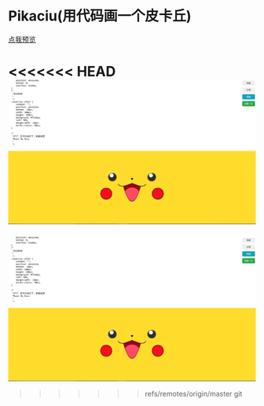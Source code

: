 # Pikaciu(用代码画一个皮卡丘)

[点我预览](https://DylanChen08.github.io/Pikachu-demo/index.html)

<<<<<<< HEAD
![image](https://github.com/DylanChen08/Pikachu-demo/blob/master/Demonstration.PNG)
=======
![image](https://github.com/DylanChen08/Pikachu-demo/blob/master/Demonstration.PNG)

>>>>>>> refs/remotes/origin/master
git 